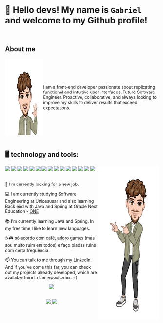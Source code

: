 # 👋 Hello devs! My name is `Gabriel` and welcome to my Github profile!
<br>

## About me

<div style="display: flex; justify-content: center; align-items: center">
    <div><img src="assets/img/My_avatar_01.png" height="250px" width="500px"></div>
    <div>I am a front-end developer passionate about replicating functional and intuitive user interfaces. Future Software Engineer. Proactive, collaborative, and always looking to improve my skills to deliver results that exceed expectations.</div>
</div>
<br>
  

## 🖥️ technology and tools:
<img width="200px" height="500px" align="right" src="assets/img/My_avatar_02.png">

<img src="https://cdn.jsdelivr.net/gh/devicons/devicon@latest/icons/angularjs/angularjs-original.svg" height="40px"/>
<img src="https://cdn.jsdelivr.net/gh/devicons/devicon@latest/icons/react/react-original.svg" height="40px"/>
<img src="https://cdn.jsdelivr.net/gh/devicons/devicon@latest/icons/bootstrap/bootstrap-original.svg" height="40px"/>
<img src="https://cdn.jsdelivr.net/gh/devicons/devicon@latest/icons/javascript/javascript-original.svg"height="40px"/>
<img src="https://cdn.jsdelivr.net/gh/devicons/devicon@latest/icons/typescript/typescript-original.svg" height="40px"/>
<img src="https://cdn.jsdelivr.net/gh/devicons/devicon@latest/icons/html5/html5-original.svg" height="40px"/>
<img src="https://cdn.jsdelivr.net/gh/devicons/devicon@latest/icons/css3/css3-original.svg" height="40px"/>
<img src="https://cdn.jsdelivr.net/gh/devicons/devicon@latest/icons/c/c-original.svg" height="40px"/>
<img src="https://cdn.jsdelivr.net/gh/devicons/devicon@latest/icons/mysql/mysql-original-wordmark.svg" height="40px"/>
<img src="https://cdn.jsdelivr.net/gh/devicons/devicon@latest/icons/java/java-original.svg" height="40px"/>
<img src="https://cdn.jsdelivr.net/gh/devicons/devicon@latest/icons/git/git-original.svg" height="40px"/>
<img src="https://cdn.jsdelivr.net/gh/devicons/devicon@latest/icons/github/github-original.svg" height="40px"/>
<img src="https://cdn.jsdelivr.net/gh/devicons/devicon@latest/icons/vscode/vscode-original.svg" height="40px"/>
<img src="https://cdn.jsdelivr.net/gh/devicons/devicon@latest/icons/intellij/intellij-original.svg" height="40px"/>
<img src="https://cdn.jsdelivr.net/gh/devicons/devicon@latest/icons/figma/figma-original.svg" height="40px"/>


</br>
</br>

<div display="inline-block">
 <p align="left">🔭 I’m currently looking for a new job.</p>

 <p align="left">💻 I am currently studying Software Engineering at Unicesusar and also learning Back end with Java and Spring at Oracle Next Education - <a href="https://www.oracle.com/br/education/oracle-next-education/">ONE</a></p>

 <p align="left">📚 I'm currently learning Java and Spring. In my free time I like to learn new languages.</p>

 <p align="left">☕🎮 só acordo com café, adoro games (mas sou muito ruim em todos) e faço piadas ruins com certa frequência.</p>

 📫 You can talk to me through my LinkedIn. And if you've come this far, you can check out my projects already developed, which are available here in the repositories. =)

<div align="center">
     <a href="https://www.linkedin.com/in/devgabrielvitor/">
        <img src="https://cdn.jsdelivr.net/gh/devicons/devicon@latest/icons/linkedin/linkedin-original.svg" height="25px"/>
    </a>
</div>

</div>

##
<p align="center">
<a href="https://github.com/Gvitor10">
  <img height="180em" src="https://github-readme-stats-eight-theta.vercel.app/api?username=Gvitor10&show_icons=true&theme=algolia&include_all_commits=true&count_private=true"/>
  <img height="180em" src="https://github-readme-stats-eight-theta.vercel.app/api/top-langs/?username=Gvitor10&layout=compact&langs_count=8&theme=algolia"/>
</a>
</p>
